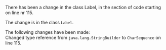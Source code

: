 There has been a change in the class Label, in the section of code starting on line nr 115.
  
The change is in the class ```Label```.
  
The following changes have been made:  
Changed type reference from ```java.lang.StringBuilder``` to ```CharSequence``` on line 115.  
